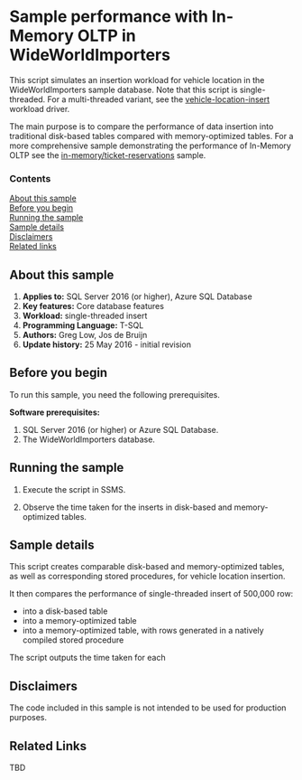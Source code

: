 # Sample performance with In-Memory OLTP in WideWorldImporters

This script simulates an insertion workload for vehicle location in the WideWorldImporters sample database. Note that this script is single-threaded. For a multi-threaded variant, see the [vehicle-location-insert](../../workload-drivers/vehicle-location-insert) workload driver.

The main purpose is to compare the performance of data insertion into traditional disk-based tables compared with memory-optimized tables. For a more comprehensive sample demonstrating the performance of In-Memory OLTP see the [in-memory/ticket-reservations](/samples/features/in-memory/ticket-reservations) sample.

### Contents

[About this sample](#about-this-sample)<br/>
[Before you begin](#before-you-begin)<br/>
[Running the sample](#run-this-sample)<br/>
[Sample details](#sample-details)<br/>
[Disclaimers](#disclaimers)<br/>
[Related links](#related-links)<br/>


<a name=about-this-sample></a>

## About this sample

<!-- Delete the ones that don't apply -->
1. **Applies to:** SQL Server 2016 (or higher), Azure SQL Database
1. **Key features:** Core database features
1. **Workload:** single-threaded insert
1. **Programming Language:** T-SQL
1. **Authors:** Greg Low, Jos de Bruijn
1. **Update history:** 25 May 2016 - initial revision

<a name=before-you-begin></a>

## Before you begin

To run this sample, you need the following prerequisites.

**Software prerequisites:**

<!-- Examples -->
1. SQL Server 2016 (or higher) or Azure SQL Database. 
2. The WideWorldImporters database.

<a name=run-this-sample></a>

## Running the sample

1. Execute the script in SSMS.

2. Observe the time taken for the inserts in disk-based and memory-optimized tables.

## Sample details

This script creates comparable disk-based and memory-optimized tables, as well as corresponding stored procedures, for vehicle location insertion.

It then compares the performance of single-threaded insert of 500,000 row:
 - into a disk-based table
 - into a memory-optimized table
 - into a memory-optimized table, with rows generated in a natively compiled stored procedure

The script outputs the time taken for each 

<a name=disclaimers></a>

## Disclaimers
The code included in this sample is not intended to be used for production purposes.

<a name=related-links></a>

## Related Links
<!-- Links to more articles. Remember to delete "en-us" from the link path. -->
TBD

